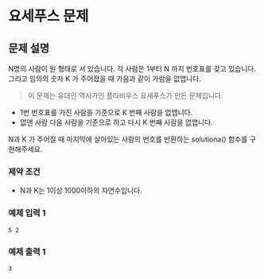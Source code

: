 # 요세푸스 문제

## 문제 설명

N명의 사람이 원 형태로 서 있습니다. 각 사람은 1부터 N 까지 번호표를 갖고 있습니다. 그리고 임의의 숫자 K 가 주어졌을 때 가음과 같이 가람을 없앱니다.

> 이 문제는 유대인 역사가인 플라비우스 요세푸스가 만든 문제입니다.

- 1번 번호표를 가진 사람을 기준으로 K 번째 사람을 없앱니다.
- 없앤 사람 다음 사람을 기준으로 하고 다시 K 번째 사람을 없앱니다.

N과 K 가 주어질 때 마지막에 살아있는 사람의 번호를 반환하는 solutiona() 함수를 구현해주세요.

### 제약 조건

- N과 K는 1이상 1000이하의 자연수입니다.

### 예제 입력 1

```
5 2
```

### 예제 출력 1

```
3
```
